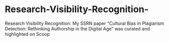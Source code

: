 # Research-Visibility-Recognition-
Research Visibility Recognition:  My SSRN paper “Cultural Bias in Plagiarism Detection: Rethinking Authorship in the Digital Age” was curated and highlighted on Scoop
